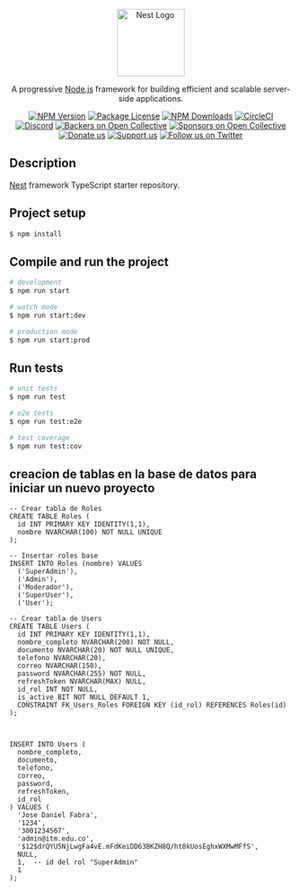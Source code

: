 <p align="center">
  <a href="http://nestjs.com/" target="blank"><img src="https://nestjs.com/img/logo-small.svg" width="120" alt="Nest Logo" /></a>
</p>

[circleci-image]: https://img.shields.io/circleci/build/github/nestjs/nest/master?token=abc123def456
[circleci-url]: https://circleci.com/gh/nestjs/nest

  <p align="center">A progressive <a href="http://nodejs.org" target="_blank">Node.js</a> framework for building efficient and scalable server-side applications.</p>
    <p align="center">
<a href="https://www.npmjs.com/~nestjscore" target="_blank"><img src="https://img.shields.io/npm/v/@nestjs/core.svg" alt="NPM Version" /></a>
<a href="https://www.npmjs.com/~nestjscore" target="_blank"><img src="https://img.shields.io/npm/l/@nestjs/core.svg" alt="Package License" /></a>
<a href="https://www.npmjs.com/~nestjscore" target="_blank"><img src="https://img.shields.io/npm/dm/@nestjs/common.svg" alt="NPM Downloads" /></a>
<a href="https://circleci.com/gh/nestjs/nest" target="_blank"><img src="https://img.shields.io/circleci/build/github/nestjs/nest/master" alt="CircleCI" /></a>
<a href="https://discord.gg/G7Qnnhy" target="_blank"><img src="https://img.shields.io/badge/discord-online-brightgreen.svg" alt="Discord"/></a>
<a href="https://opencollective.com/nest#backer" target="_blank"><img src="https://opencollective.com/nest/backers/badge.svg" alt="Backers on Open Collective" /></a>
<a href="https://opencollective.com/nest#sponsor" target="_blank"><img src="https://opencollective.com/nest/sponsors/badge.svg" alt="Sponsors on Open Collective" /></a>
  <a href="https://paypal.me/kamilmysliwiec" target="_blank"><img src="https://img.shields.io/badge/Donate-PayPal-ff3f59.svg" alt="Donate us"/></a>
    <a href="https://opencollective.com/nest#sponsor"  target="_blank"><img src="https://img.shields.io/badge/Support%20us-Open%20Collective-41B883.svg" alt="Support us"></a>
  <a href="https://twitter.com/nestframework" target="_blank"><img src="https://img.shields.io/twitter/follow/nestframework.svg?style=social&label=Follow" alt="Follow us on Twitter"></a>
</p>
  <!--[![Backers on Open Collective](https://opencollective.com/nest/backers/badge.svg)](https://opencollective.com/nest#backer)
  [![Sponsors on Open Collective](https://opencollective.com/nest/sponsors/badge.svg)](https://opencollective.com/nest#sponsor)-->

## Description

[Nest](https://github.com/nestjs/nest) framework TypeScript starter repository.

## Project setup

```bash
$ npm install
```

## Compile and run the project

```bash
# development
$ npm run start

# watch mode
$ npm run start:dev

# production mode
$ npm run start:prod
```

## Run tests

```bash
# unit tests
$ npm run test

# e2e tests
$ npm run test:e2e

# test coverage
$ npm run test:cov
```

## creacion de tablas en la base de datos para iniciar un nuevo proyecto

```
-- Crear tabla de Roles
CREATE TABLE Roles (
  id INT PRIMARY KEY IDENTITY(1,1),
  nombre NVARCHAR(100) NOT NULL UNIQUE
);

-- Insertar roles base
INSERT INTO Roles (nombre) VALUES
  ('SuperAdmin'),
  ('Admin'),
  ('Moderador'),
  ('SuperUser'),
  ('User');

-- Crear tabla de Users
CREATE TABLE Users (
  id INT PRIMARY KEY IDENTITY(1,1),
  nombre_completo NVARCHAR(200) NOT NULL,
  documento NVARCHAR(20) NOT NULL UNIQUE,
  telefono NVARCHAR(20),
  correo NVARCHAR(150),
  password NVARCHAR(255) NOT NULL,
  refreshToken NVARCHAR(MAX) NULL,
  id_rol INT NOT NULL,
  is_active BIT NOT NULL DEFAULT 1,
  CONSTRAINT FK_Users_Roles FOREIGN KEY (id_rol) REFERENCES Roles(id)
);



INSERT INTO Users (
  nombre_completo,
  documento,
  telefono,
  correo,
  password,
  refreshToken,
  id_rol
) VALUES (
  'Jose Daniel Fabra',
  '1234',
  '3001234567',
  'admin@itm.edu.co',
  '$12$drQYU5NjLwgFa4vE.mFdKeiDD63BKZH8Q/ht8kUosEghxWXMwMFfS',
  NULL,
  1,  -- id del rol "SuperAdmin"
  1 
);

```
